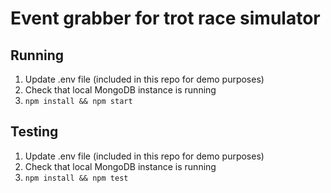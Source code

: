 # Event grabber for trot race simulator

## Running

1. Update .env file (included in this repo for demo purposes)
2. Check that local MongoDB instance is running
3. `npm install && npm start`

## Testing
1. Update .env file (included in this repo for demo purposes)
2. Check that local MongoDB instance is running
3. `npm install && npm test`
